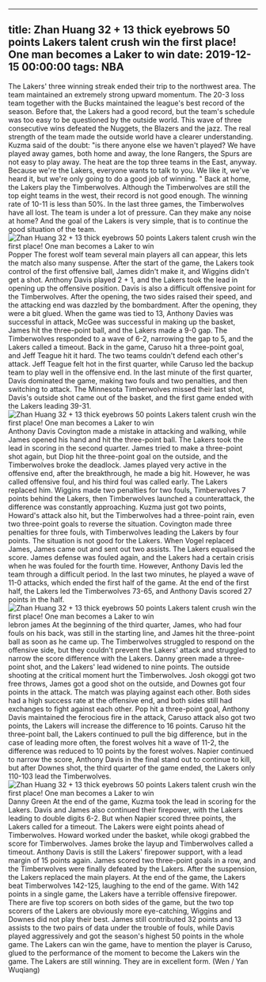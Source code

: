
---
title: Zhan Huang 32 + 13 thick eyebrows 50 points Lakers talent crush win the first place! One man becomes a Laker to win
date: 2019-12-15 00:00:00
tags:  NBA
---
The Lakers' three winning streak ended their trip to the northwest area. The team maintained an extremely strong upward momentum. The 20-3 loss team together with the Bucks maintained the league's best record of the season. Before that, the Lakers had a good record, but the team's schedule was too easy to be questioned by the outside world. This wave of three consecutive wins defeated the Nuggets, the Blazers and the jazz. The real strength of the team made the outside world have a clearer understanding.
Kuzma said of the doubt: "is there anyone else we haven't played? We have played away games, both home and away, the lone Rangers, the Spurs are not easy to play away. The heat are the top three teams in the East, anyway. Because we're the Lakers, everyone wants to talk to you. We like it, we've heard it, but we're only going to do a good job of winning. "
Back at home, the Lakers play the Timberwolves. Although the Timberwolves are still the top eight teams in the west, their record is not good enough. The winning rate of 10-11 is less than 50%. In the last three games, the Timberwolves have all lost. The team is under a lot of pressure. Can they make any noise at home? And the goal of the Lakers is very simple, that is to continue the good situation of the team.
![Zhan Huang 32 + 13 thick eyebrows 50 points Lakers talent crush win the first place! One man becomes a Laker to win](179250ce9896443ab03df5fe72889dca.jpg)
Popper
The forest wolf team several main players all can appear, this lets the match also many suspense.
After the start of the game, the Lakers took control of the first offensive ball, James didn't make it, and Wiggins didn't get a shot. Anthony Davis played 2 + 1, and the Lakers took the lead in opening up the offensive position. Davis is also a difficult offensive point for the Timberwolves. After the opening, the two sides raised their speed, and the attacking end was dazzled by the bombardment. After the opening, they were a bit glued.
When the game was tied to 13, Anthony Davies was successful in attack, McGee was successful in making up the basket, James hit the three-point ball, and the Lakers made a 9-0 gap. The Timberwolves responded to a wave of 6-2, narrowing the gap to 5, and the Lakers called a timeout. Back in the game, Caruso hit a three-point goal, and Jeff Teague hit it hard.
The two teams couldn't defend each other's attack. Jeff Teague felt hot in the first quarter, while Caruso led the backup team to play well in the offensive end. In the last minute of the first quarter, Davis dominated the game, making two fouls and two penalties, and then switching to attack. The Minnesota Timberwolves missed their last shot, Davis's outside shot came out of the basket, and the first game ended with the Lakers leading 39-31.
![Zhan Huang 32 + 13 thick eyebrows 50 points Lakers talent crush win the first place! One man becomes a Laker to win](88fac187c446451799801c77b7a06679.jpg)
Anthony Davis 
Covington made a mistake in attacking and walking, while James opened his hand and hit the three-point ball. The Lakers took the lead in scoring in the second quarter. James tried to make a three-point shot again, but Diop hit the three-point goal on the outside, and the Timberwolves broke the deadlock. James played very active in the offensive end, after the breakthrough, he made a big hit. However, he was called offensive foul, and his third foul was called early. The Lakers replaced him.
Wiggins made two penalties for two fouls, Timberwolves 7 points behind the Lakers, then Timberwolves launched a counterattack, the difference was constantly approaching. Kuzma just got two points, Howard's attack also hit, but the Timberwolves had a three-point rain, even two three-point goals to reverse the situation. Covington made three penalties for three fouls, with Timberwolves leading the Lakers by four points. The situation is not good for the Lakers. When Vogel replaced James, James came out and sent out two assists. The Lakers equalised the score.
James defense was fouled again, and the Lakers had a certain crisis when he was fouled for the fourth time. However, Anthony Davis led the team through a difficult period. In the last two minutes, he played a wave of 11-0 attacks, which ended the first half of the game. At the end of the first half, the Lakers led the Timberwolves 73-65, and Anthony Davis scored 27 points in the half.
![Zhan Huang 32 + 13 thick eyebrows 50 points Lakers talent crush win the first place! One man becomes a Laker to win](c434a2fb16d84ba484f8b1faf7bf77b4.jpg)
lebron james 
At the beginning of the third quarter, James, who had four fouls on his back, was still in the starting line, and James hit the three-point ball as soon as he came up. The Timberwolves struggled to respond on the offensive side, but they couldn't prevent the Lakers' attack and struggled to narrow the score difference with the Lakers. Danny green made a three-point shot, and the Lakers' lead widened to nine points. The outside shooting at the critical moment hurt the Timberwolves.
Josh okoggi got two free throws, James got a good shot on the outside, and Downes got four points in the attack. The match was playing against each other. Both sides had a high success rate at the offensive end, and both sides still had exchanges to fight against each other. Pop hit a three-point goal, Anthony Davis maintained the ferocious fire in the attack, Caruso attack also got two points, the Lakers will increase the difference to 16 points.
Caruso hit the three-point ball, the Lakers continued to pull the big difference, but in the case of leading more often, the forest wolves hit a wave of 11-2, the difference was reduced to 10 points by the forest wolves. Napier continued to narrow the score, Anthony Davis in the final stand out to continue to kill, but after Downes shot, the third quarter of the game ended, the Lakers only 110-103 lead the Timberwolves.
![Zhan Huang 32 + 13 thick eyebrows 50 points Lakers talent crush win the first place! One man becomes a Laker to win](b3eee5c824fc41e3b7a9fe011483a027.jpg)
Danny Green 
At the end of the game, Kuzma took the lead in scoring for the Lakers. Davis and James also continued their firepower, with the Lakers leading to double digits 6-2. But when Napier scored three points, the Lakers called for a timeout. The Lakers were eight points ahead of Timberwolves. Howard worked under the basket, while okogi grabbed the score for Timberwolves. James broke the layup and Timberwolves called a timeout.
Anthony Davis is still the Lakers' firepower support, with a lead margin of 15 points again. James scored two three-point goals in a row, and the Timberwolves were finally defeated by the Lakers. After the suspension, the Lakers replaced the main players. At the end of the game, the Lakers beat Timberwolves 142-125, laughing to the end of the game. With 142 points in a single game, the Lakers have a terrible offensive firepower.
There are five top scorers on both sides of the game, but the two top scorers of the Lakers are obviously more eye-catching, Wiggins and Downes did not play their best. James still contributed 32 points and 13 assists to the two pairs of data under the trouble of fouls, while Davis played aggressively and got the season's highest 50 points in the whole game. The Lakers can win the game, have to mention the player is Caruso, glued to the performance of the moment to become the Lakers win the game.
The Lakers are still winning. They are in excellent form.
(Wen / Yan Wuqiang)